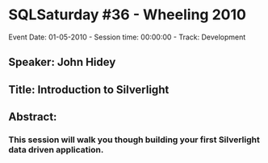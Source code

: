 # SQLSaturday #36 - Wheeling 2010
Event Date: 01-05-2010 - Session time: 00:00:00 - Track: Development
## Speaker: John Hidey
## Title: Introduction to Silverlight
## Abstract:
### This session will walk you though building your first Silverlight data driven application.  
